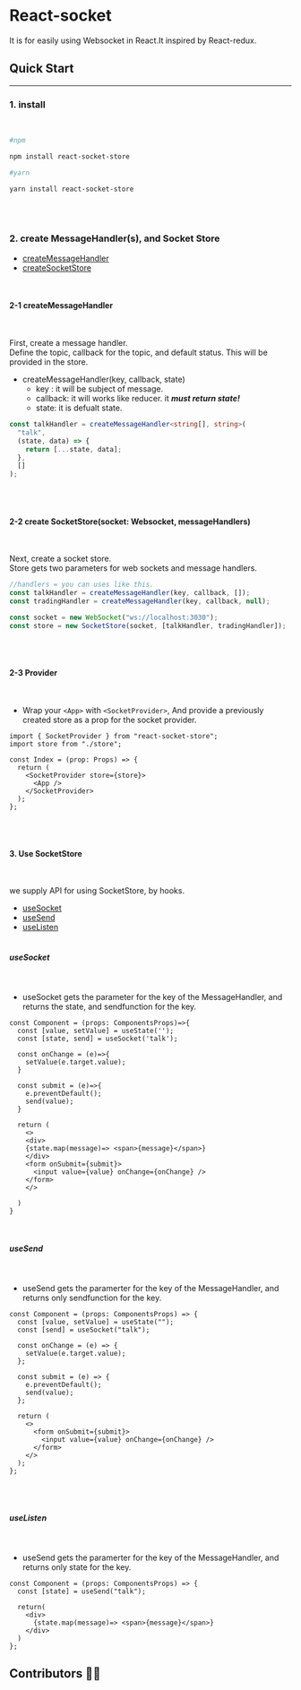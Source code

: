# React-socket

It is for easily using Websocket in React.It inspired by React-redux.

## Quick Start

---

### 1. install

<br>

```bash
#npm

npm install react-socket-store

#yarn

yarn install react-socket-store
```

<br/>
<br/>

### 2. create MessageHandler(s), and Socket Store

- [createMessageHandler](####2-1-createMessageHandler')
- [createSocketStore](<####2-2-createSocketStore(socket:-Websocket,-messageHandlers)>)

<br/>

#### 2-1 createMessageHandler

<br>

First, create a message handler. <br> Define the topic, callback for the topic, and default status. This will be provided in the store.<br>

- createMessageHandler(key, callback, state)<br>
  - key : it will be subject of message.
  - callback: it will works like reducer. it **_must return state!_**
  - state: it is defualt state.
    <br>

```ts
const talkHandler = createMessageHandler<string[], string>(
  "talk",
  (state, data) => {
    return [...state, data];
  },
  []
);
```

<br>
<br>

#### 2-2 create SocketStore(socket: Websocket, messageHandlers)

<br>

Next, create a socket store.<br>
Store gets two parameters for web sockets and message handlers.

```ts
//handlers = you can uses like this.
const talkHandler = createMessageHandler(key, callback, []);
const tradingHandler = createMessageHandler(key, callback, null);

const socket = new WebSocket("ws://localhost:3030");
const store = new SocketStore(socket, [talkHandler, tradingHandler]);
```

<br>
<br>

#### 2-3 Provider

<br>

- Wrap your `<App>` with `<SocketProvider>`, And provide a previously created store as a prop for the socket provider.
  <br>

```tsx
import { SocketProvider } from "react-socket-store";
import store from "./store";

const Index = (prop: Props) => {
  return (
    <SocketProvider store={store}>
      <App />
    </SocketProvider>
  );
};
```
<br>
<br>

#### 3. Use SocketStore

<br>

we supply API for using SocketStore, by hooks.

- [useSocket](#####useSocket)
- [useSend](#####useSend)
- [useListen](#####useListen)
  <br>
  <br>

##### useSocket

<br>

- useSocket gets the parameter for the key of the MessageHandler, and returns the state, and sendfunction for the key.

```tsx
const Component = (props: ComponentsProps)=>{
  const [value, setValue] = useState('');
  const [state, send] = useSocket('talk');

  const onChange = (e)=>{
    setValue(e.target.value);
  }

  const submit = (e)=>{
    e.preventDefault();
    send(value);
  }

  return (
    <>
    <div>
    {state.map(message)=> <span>{message}</span>}
    </div>
    <form onSubmit={submit}>
      <input value={value} onChange={onChange} />
    </form>
    </>

  )
}
```

<br>

##### useSend

<br>

- useSend gets the paramerter for the key of the MessageHandler, and returns
  only sendfunction for the key.

```tsx
const Component = (props: ComponentsProps) => {
  const [value, setValue] = useState("");
  const [send] = useSocket("talk");

  const onChange = (e) => {
    setValue(e.target.value);
  };

  const submit = (e) => {
    e.preventDefault();
    send(value);
  };

  return (
    <>
      <form onSubmit={submit}>
        <input value={value} onChange={onChange} />
      </form>
    </>
  );
};
```

<br>
<br>

##### useListen

<br>

- useSend gets the paramerter for the key of the MessageHandler, and returns
  only state for the key.

```tsx
const Component = (props: ComponentsProps) => {
  const [state] = useSend("talk");

  return(
    <div>
      {state.map(message)=> <span>{message}</span>}
    </div>
  )
};
```

## Contributors 👏🏻
